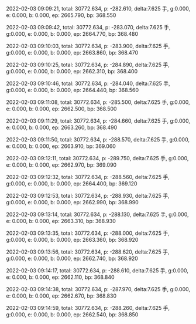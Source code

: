 2022-02-03 09:09:21, total: 30772.634, p: -282.610, delta:7.625 手, g:0.000, e: 0.000, b: 0.000, ep: 2665.790, bp: 368.550

2022-02-03 09:09:42, total: 30772.634, p: -283.070, delta:7.625 手, g:0.000, e: 0.000, b: 0.000, ep: 2664.770, bp: 368.480

2022-02-03 09:10:03, total: 30772.634, p: -283.900, delta:7.625 手, g:0.000, e: 0.000, b: 0.000, ep: 2663.860, bp: 368.470

2022-02-03 09:10:25, total: 30772.634, p: -284.890, delta:7.625 手, g:0.000, e: 0.000, b: 0.000, ep: 2662.310, bp: 368.400

2022-02-03 09:10:46, total: 30772.634, p: -284.040, delta:7.625 手, g:0.000, e: 0.000, b: 0.000, ep: 2664.440, bp: 368.560

2022-02-03 09:11:08, total: 30772.634, p: -285.500, delta:7.625 手, g:0.000, e: 0.000, b: 0.000, ep: 2662.500, bp: 368.500

2022-02-03 09:11:29, total: 30772.634, p: -284.660, delta:7.625 手, g:0.000, e: 0.000, b: 0.000, ep: 2663.260, bp: 368.490

2022-02-03 09:11:50, total: 30772.634, p: -288.570, delta:7.625 手, g:0.000, e: 0.000, b: 0.000, ep: 2663.910, bp: 369.060

2022-02-03 09:12:11, total: 30772.634, p: -289.750, delta:7.625 手, g:0.000, e: 0.000, b: 0.000, ep: 2662.970, bp: 369.090

2022-02-03 09:12:32, total: 30772.634, p: -288.560, delta:7.625 手, g:0.000, e: 0.000, b: 0.000, ep: 2664.400, bp: 369.120

2022-02-03 09:12:53, total: 30772.634, p: -288.930, delta:7.625 手, g:0.000, e: 0.000, b: 0.000, ep: 2662.990, bp: 368.990

2022-02-03 09:13:14, total: 30772.634, p: -288.130, delta:7.625 手, g:0.000, e: 0.000, b: 0.000, ep: 2663.310, bp: 368.930

2022-02-03 09:13:35, total: 30772.634, p: -288.000, delta:7.625 手, g:0.000, e: 0.000, b: 0.000, ep: 2663.360, bp: 368.920

2022-02-03 09:13:56, total: 30772.634, p: -288.620, delta:7.625 手, g:0.000, e: 0.000, b: 0.000, ep: 2662.740, bp: 368.920

2022-02-03 09:14:17, total: 30772.634, p: -288.610, delta:7.625 手, g:0.000, e: 0.000, b: 0.000, ep: 2662.110, bp: 368.840

2022-02-03 09:14:38, total: 30772.634, p: -287.970, delta:7.625 手, g:0.000, e: 0.000, b: 0.000, ep: 2662.670, bp: 368.830

2022-02-03 09:14:59, total: 30772.634, p: -288.260, delta:7.625 手, g:0.000, e: 0.000, b: 0.000, ep: 2662.540, bp: 368.850